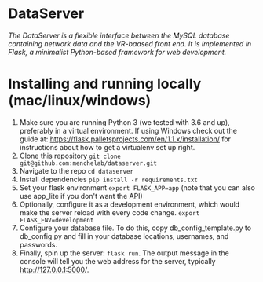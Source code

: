 # DataServer

*The DataServer is a flexible interface between the MySQL database
containing network data and the VR-baased front end. It is implemented
in Flask, a minimalist Python-based framework for web development.*

# Installing and running locally (mac/linux/windows)

1. Make sure you are running Python 3 (we tested with 3.6 and up),
   preferably in a virtual environment. If using Windows check out the guide at: https://flask.palletsprojects.com/en/1.1.x/installation/ for instructions about how to get a virtualenv set up right.
1. Clone this repository `git clone git@github.com:menchelab/dataserver.git`
1. Navigate to the repo `cd dataserver`
1. Install dependencies `pip install -r requirements.txt`
1. Set your flask environment `export FLASK_APP=app` (note that you can
   also use app_lite if you don't want the API)
1. Optionally, configure it as a development environment, which would
   make the server reload with every code change. `export FLASK_ENV=development`
1. Configure your database file. To do this, copy db_config_template.py
   to db_config.py and fill in your database locations, usernames, and
   passwords.
1. Finally, spin up the server: `flask run`. The output message
   in the console will tell you the web address for the server,
   typically http://127.0.0.1:5000/.
